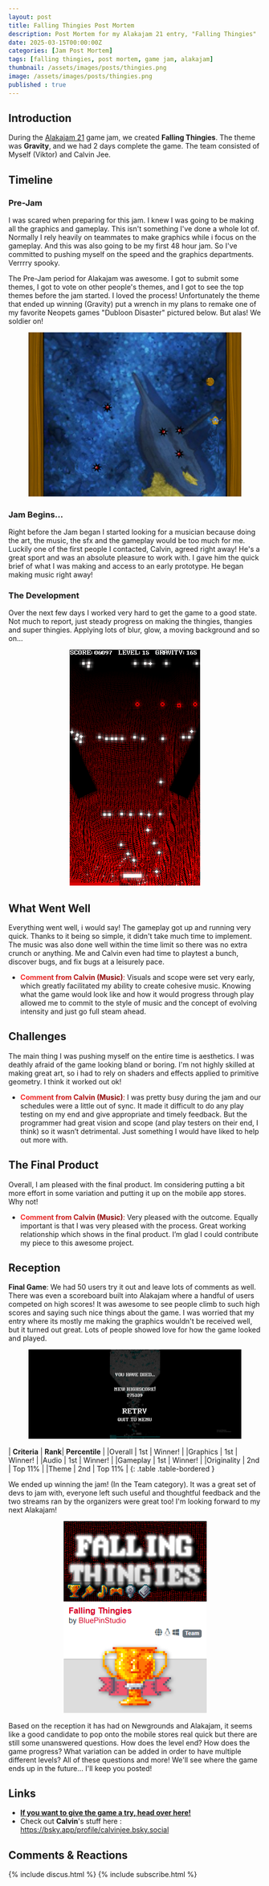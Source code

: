 ```yaml
---
layout: post
title: Falling Thingies Post Mortem
description: Post Mortem for my Alakajam 21 entry, "Falling Thingies"
date: 2025-03-15T00:00:00Z
categories: [Jam Post Mortem]
tags: [falling thingies, post mortem, game jam, alakajam]
thumbnail: /assets/images/posts/thingies.png
image: /assets/images/posts/thingies.png
published : true
---
```


## Introduction

During the [Alakajam 21](https://alakajam.com/) game jam, we created **Falling Thingies**. The theme was **Gravity**, and we had 2 days complete the game. The team consisted of Myself (Viktor) and Calvin Jee.


## Timeline

### Pre-Jam
I was scared when preparing for this jam. I knew I was going to be making all the graphics and gameplay. This isn't something I've done a whole lot of. Normally I rely heavily on teammates to make graphics while i focus on the gameplay. And this was also going to be my first 48 hour jam. So I've committed to pushing myself on the speed and the graphics departments. Verrrry spooky.

The Pre-Jam period for Alakajam was awesome. I got to submit some themes, I got to vote on other people's themes, and I got to see the top themes before the jam started. I loved the process! Unfortunately the theme that ended up winning (Gravity) put a wrench in my plans to remake one of my favorite Neopets games "Dubloon Disaster" pictured below. But alas! We soldier on!

  <figure style="text-align: center;">
  <img src="/assets/images/posts/dubloon.png" alt="Neopets Dubloon Disaster">
  </figure>

### Jam Begins...
Right before the Jam began I started looking for a musician because doing the art, the music, the sfx and the gameplay would be too much for me. Luckily one of the first people I contacted, Calvin, agreed right away! He's a great sport and was an absolute pleasure to work with. I gave him the quick brief of what I was making and access to an early prototype. He began making music right away!

### The Development
Over the next few days I worked very hard to get the game to a good state. Not much to report, just steady progress on making the thingies, thangies and super thingies. Applying lots of blur, glow, a moving background and so on...


<figure style="text-align: center;">
<img src="/assets/images/posts/thingies.gif" alt="First place prize in Alakajam 21">
</figure>

## What Went Well
Everything went well, i would say! The gameplay got up and running very quick. Thanks to it being so simple, it didn't take much time to implement. The music was also done well within the time limit so there was no extra crunch or anything. Me and Calvin even had time to playtest a bunch, discover bugs, and fix bugs at a leisurely pace.
- <span style="background: linear-gradient(90deg, #ff3030, #770000); -webkit-background-clip: text; color: transparent;">**Comment from Calvin (Music)**:</span> Visuals and scope were set very early, which greatly facilitated my ability to create cohesive music. Knowing what the game would look like and how it would progress through play allowed me to commit to the style of music and the concept of evolving intensity and just go full steam ahead.


## Challenges
The main thing I was pushing myself on the entire time is aesthetics. I was deathly afraid of the game looking bland or boring. I'm not highly skilled at making great art, so i had to rely on shaders and effects applied to primitive geometry. I think it worked out ok!
- <span style="background: linear-gradient(90deg, #ff3030, #770000); -webkit-background-clip: text; color: transparent;">**Comment from Calvin (Music)**:</span> I was pretty busy during the jam and our schedules were a little out of sync. It made it difficult to do any play testing on my end and give appropriate and timely feedback. But the programmer had great vision and scope (and play testers on their end, I think) so it wasn’t detrimental. Just something I would have liked to help out more with.


## The Final Product
Overall, I am pleased with the final product. Im considering putting a bit more effort in some variation and putting it up on the mobile app stores. Why not!
- <span style="background: linear-gradient(90deg, #ff3030, #770000); -webkit-background-clip: text; color: transparent;">**Comment from Calvin (Music)**:</span> Very pleased with the outcome. Equally important is that I was very pleased with the process. Great working relationship which shows in the final product. I’m glad I could contribute my piece to this awesome project.



## Reception

**Final Game**: We had 50 users try it out and leave lots of comments as well. There was even a scoreboard built into Alakajam where a handful of users competed on high scores! It was awesome to see people climb to such high scores and saying such nice things about the game. I was worried that my entry where its mostly me making the graphics wouldn't be received well, but it turned out great. Lots of people showed love for how the game looked and played. 

  <figure>
  <img src="/assets/images/posts/35.png" alt="Crazy high score in Falling Thingies">
  </figure>

| **Criteria**    | **Rank**| **Percentile** |
|Overall     | 1st |  Winner! | 
|Graphics    | 1st |  Winner! |
|Audio       | 1st |  Winner! |
|Gameplay    | 1st |  Winner! |
|Originality | 2nd |  Top 11% |
|Theme       | 2nd |  Top 11% | 
{: .table .table-bordered }



We ended up winning the jam! (In the Team category). It was a great set of devs to jam with, everyone left such useful and thoughtful feedback and the two streams ran by the organizers were great too! I'm looking forward to my next Alakajam!



<figure style="text-align: center;">
<img src="/assets/images/posts/wonalakajam.png" alt="First place prize in Alakajam 21">
</figure>

Based on the reception it has had on Newgrounds and Alakajam, it seems like a good candidate to pop onto the mobile stores real quick but there are still some unanswered questions. How does the level end? How does the game progress? What variation can be added in order to have multiple different levels? All of these questions and more! We'll see where the game ends up in the future... I'll keep you posted!

## Links

- [**If you want to give the game a try, head over here!**](https://bluepinstudio.itch.io/falling-thingies)
- Check out **Calvin**'s stuff here : <https://bsky.app/profile/calvinjee.bsky.social>


## Comments & Reactions

{% include discus.html %}
{% include subscribe.html %}